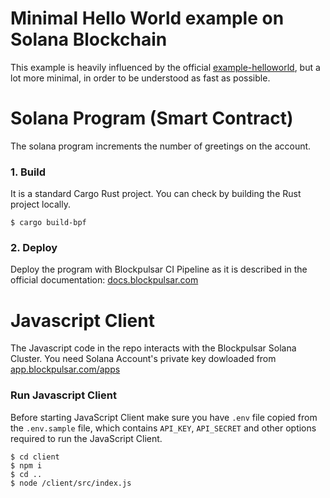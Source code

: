 # Minimal Hello World example on Solana Blockchain

This example is heavily influenced by the official [example-helloworld](https://github.com/solana-labs/example-helloworld),
but a lot more minimal, in order to be understood as fast as possible.


# Solana Program (Smart Contract)
The solana program increments the number of greetings on the account.


### 1. Build
It is a standard Cargo Rust project. You can check by building the Rust project locally.
```console
$ cargo build-bpf
```

### 2. Deploy
Deploy the program with Blockpulsar CI Pipeline as it is described in the official documentation: [docs.blockpulsar.com](https://docs.blockpulsar.com)


# Javascript Client
The Javascript code in the repo interacts with the Blockpulsar Solana Cluster. You need Solana Account's private key dowloaded
from [app.blockpulsar.com/apps](https://app.blockpulsar.com/apps)


### Run Javascript Client
Before starting JavaScript Client make sure you have `.env` file copied from the `.env.sample` file, which contains `API_KEY`, `API_SECRET` and
other options required to run the JavaScript Client.
```console
$ cd client
$ npm i
$ cd ..
$ node /client/src/index.js
```
